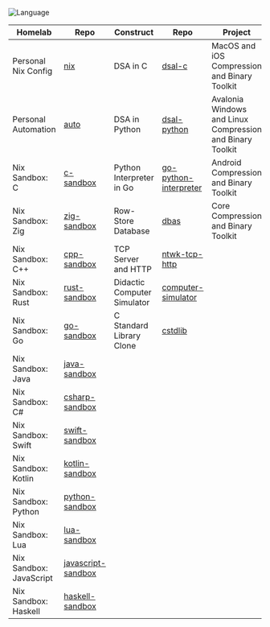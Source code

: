 ![Language](https://github-readme-stats.vercel.app/api/top-langs/?username=permalik&size_weight=0.5&count_weight=0.5&theme=apprentice&card_width=650&langs_count=20&custom_title=Languages&layout=compact)

| Homelab                 | Repo                                                                 | Construct                   | Repo                                                                       | Project                                                   | Repo                                                                 |
|-------------------------|----------------------------------------------------------------------|-----------------------------|----------------------------------------------------------------------------|-----------------------------------------------------------|----------------------------------------------------------------------|
| Personal Nix Config     | [nix](https://github.com/permalik/nix)                               | DSA in C                    | [dsal-c](https://github.com/permalik/dsal-c)                               | MacOS and iOS Compression and Binary Toolkit              | [yyyoink-apple](https://github.com/sunsplitstudio/yyyoink-apple)     |
| Personal Automation     | [auto](https://github.com/permalik/auto)                             | DSA in Python               | [dsal-python](https://github.com/permalik/dsal-python)                     | Avalonia Windows and Linux Compression and Binary Toolkit | [yyyoink-windows](https://github.com/sunsplitstudio/yyyoink-windows) |
| Nix Sandbox: C          | [c-sandbox](https://github.com/permalik/c-sandbox)                   | Python Interpreter in Go    | [go-python-interpreter](https://github.com/permalik/go-python-interpreter) | Android Compression and Binary Toolkit                    | [YyyoinkAndroid](https://github.com/sunsplitstudio/YyyoinkAndroid)   |
| Nix Sandbox: Zig        | [zig-sandbox](https://github.com/permalik/zig-sandbox)               | Row-Store Database          | [dbas](https://github.com/permalik/dbas)                                   | Core Compression and Binary Toolkit                       | [yyyoink-core](https://github.com/sunsplitstudio/yyyoink-core)       |
| Nix Sandbox: C++        | [cpp-sandbox](https://github.com/permalik/cpp-sandbox)               | TCP Server and HTTP         | [ntwk-tcp-http](https://github.com/permalik/ntwk-tcp-http)                 |                                                           |                                                                      |
| Nix Sandbox: Rust       | [rust-sandbox](https://github.com/permalik/rust-sandbox)             | Didactic Computer Simulator | [computer-simulator](https://github.com/permalik/computer-simulator)       |                                                           |                                                                      |
| Nix Sandbox: Go         | [go-sandbox](https://github.com/permalik/go-sandbox)                 | C Standard Library Clone    | [cstdlib](https://github.com/permalik/cstdlib)                             |                                                           |                                                                      |
| Nix Sandbox: Java       | [java-sandbox](https://github.com/permalik/java-sandbox)             |                             |                                                                            |                                                           |                                                                      |
| Nix Sandbox: C#         | [csharp-sandbox](https://github.com/permalik/csharp-sandbox)         |                             |                                                                            |                                                           |                                                                      |
| Nix Sandbox: Swift      | [swift-sandbox](https://github.com/permalik/swift-sandbox)           |                             |                                                                            |                                                           |                                                                      |
| Nix Sandbox: Kotlin     | [kotlin-sandbox](https://github.com/permalik/kotlin-sandbox)         |                             |                                                                            |                                                           |                                                                      |
| Nix Sandbox: Python     | [python-sandbox](https://github.com/permalik/python-sandbox)         |                             |                                                                            |                                                           |                                                                      |
| Nix Sandbox: Lua        | [lua-sandbox](https://github.com/permalik/lua-sandbox)               |                             |                                                                            |                                                           |                                                                      |
| Nix Sandbox: JavaScript | [javascript-sandbox](https://github.com/permalik/javascript-sandbox) |                             |                                                                            |                                                           |                                                                      |
| Nix Sandbox: Haskell    | [haskell-sandbox](https://github.com/permalik/haskell-sandbox)       |                             |                                                                            |                                                           |                                                                      |

<!--
![Language](https://github-readme-stats.vercel.app/api/top-langs/?username=permalik&size_weight=0.5&count_weight=0.5&theme=apprentice&langs_count=20&custom_title=Languages&layout=compact)
-->

<!--
**permalik/permalik** is a ✨ _special_ ✨ repository because its `README.md` (this file) appears on your GitHub profile.

Here are some ideas to get you started:

- 🔭 I’m currently working on ...
- 🌱 I’m currently learning ...
- 👯 I’m looking to collaborate on ...
- 🤔 I’m looking for help with ...
- 💬 Ask me about ...
- 📫 How to reach me: ...
- 😄 Pronouns: ...
- ⚡ Fun fact: ...
-->
